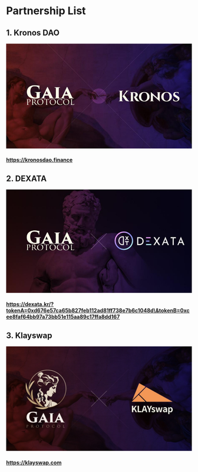 # Partnership List

## 1. Kronos DAO

![](../../.gitbook/assets/KRONOS.png)

#### https://kronosdao.finance

## 2. DEXATA

![](../../.gitbook/assets/dexata-partner.png)

#### https://dexata.kr/?tokenA=0xd676e57ca65b827feb112ad81ff738e7b6c1048d\&tokenB=0xcee8faf64bb97a73bb51e115aa89c17ffa8dd167

## 3. Klayswap

![](<../../.gitbook/assets/kalyswap partner.jpeg>)

#### https://klayswap.com
